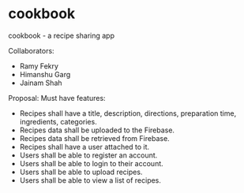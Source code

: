 # cookbook
cookbook - a recipe sharing app


Collaborators:
 - Ramy Fekry
 - Himanshu Garg
 - Jainam Shah

Proposal:
Must have features:
 - Recipes shall have a title, description, directions, preparation time, ingredients, categories.
 - Recipes data shall be uploaded to the Firebase.
 - Recipes data shall be retrieved from Firebase.
 - Recipes shall have a user attached to it.
 - Users shall be able to register an account.
 - Users shall be able to login to their account.
 - Users shall be able to upload recipes.
 - Users shall be able to view a list of recipes.


